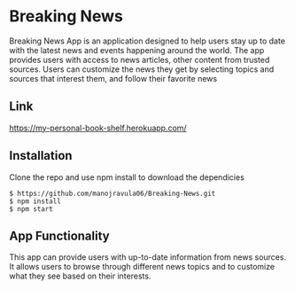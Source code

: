 # Breaking News

Breaking News App is an application designed to help users stay up to date with the latest news and events happening around the world. The app provides users with access to news articles, other content from trusted sources. Users can customize the news they get by selecting topics and sources that interest them, and follow their favorite news


## Link
https://my-personal-book-shelf.herokuapp.com/


## Installation

Clone the repo and use npm install to download the dependicies
```
$ https://github.com/manojravula06/Breaking-News.git
$ npm install
$ npm start
```

## App Functionality
This app can provide users with up-to-date information from news sources. It allows users to browse through different news topics and to customize what they see based on their interests. 
